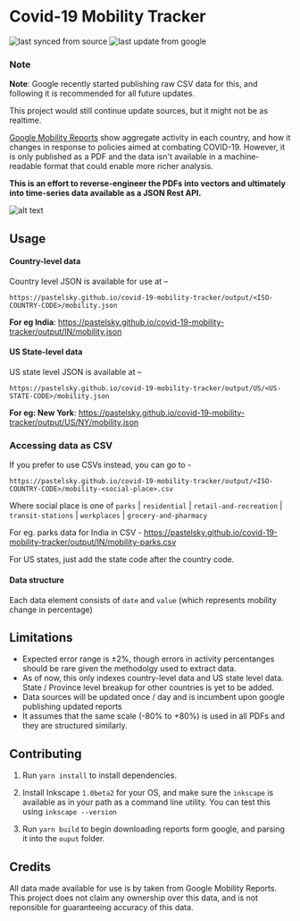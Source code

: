 # Covid-19 Mobility Tracker

![last synced from source](https://badgen.net/badge/last%20synced%20from%20source/April%2022th%208:01%20PM%20GMT/green) ![last update from google](https://badgen.net/badge/last%20update%20from%20google/April%2016th%205:45%20PM%20GMT/blue)

### Note
**Note**: Google recently started publishing raw CSV data
for this, and following it is recommended for all future updates.

This project would still continue update sources, but it might not be
as realtime.


[Google Mobility Reports](https://www.google.com/covid19/mobility/) show aggregate activity in each country,
and how it changes in response to policies aimed at combating COVID-19. However, it is only published as a PDF
and the data isn't available in a machine-readable format that could enable more richer analysis.

**This is an effort to reverse-engineer the PDFs into vectors and ultimately into time-series data available as a JSON Rest API.**

![alt text](https://github.com/pastelsky/covid-19-mobility-tracker/raw/master/code.png)

## Usage

#### Country-level data

Country level JSON is available for use at –

```
https://pastelsky.github.io/covid-19-mobility-tracker/output/<ISO-COUNTRY-CODE>/mobility.json
```

**For eg India**: https://pastelsky.github.io/covid-19-mobility-tracker/output/IN/mobility.json

#### US State-level data

US state level JSON is available at –

```
https://pastelsky.github.io/covid-19-mobility-tracker/output/US/<US-STATE-CODE>/mobility.json
```

**For eg: New York**: https://pastelsky.github.io/covid-19-mobility-tracker/output/US/NY/mobility.json

### Accessing data as CSV

If you prefer to use CSVs instead, you can go to -

```
https://pastelsky.github.io/covid-19-mobility-tracker/output/<ISO-COUNTRY-CODE>/mobility-<social-place>.csv
```

Where social place is one of `parks` | `residential` | `retail-and-recreation` | `transit-stations` | `workplaces` | `grocery-and-pharmacy`

For eg. parks data for India in CSV - https://pastelsky.github.io/covid-19-mobility-tracker/output/IN/mobility-parks.csv

For US states, just add the state code after the country code.

#### Data structure

Each data element consists of `date` and `value` (which represents mobility change in percentage)

## Limitations

- Expected error range is ±2%, though errors in activity percentanges
  should be rare given the methodolgy used to extract data.
- As of now, this only indexes country-level data and US state level data. State / Province level breakup for other countries is yet to be added.
- Data sources will be updated once / day and is incumbent upon google publishing updated reports
- It assumes that the same scale (-80% to +80%) is used in all PDFs and they are structured similarly.

## Contributing

1. Run `yarn install` to install dependencies.
2. Install Inkscape `1.0beta2` for your OS, and make sure the `inkscape` is available
   as in your path as a command line utility.
   You can test this using `inkscape --version`

3. Run `yarn build` to begin downloading reports form google, and parsing it into the `ouput` folder.

## Credits

All data made available for use is by taken from Google Mobility Reports.
This project does not claim any ownership over this data, and is not reponsible
for guaranteeing accuracy of this data.

